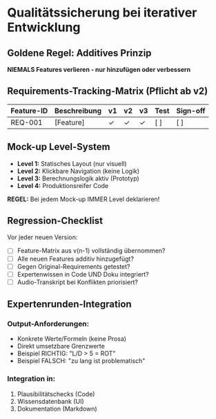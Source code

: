 # Qualitätssicherung bei iterativer Entwicklung

## Goldene Regel: Additives Prinzip
**NIEMALS Features verlieren - nur hinzufügen oder verbessern**

## Requirements-Tracking-Matrix (Pflicht ab v2)
| Feature-ID | Beschreibung | v1 | v2 | v3 | Test | Sign-off |
|------------|--------------|----|----|-------|------|----------|
| REQ-001    | [Feature]    | ✓  | ✓  | ✓    | [ ]  | [ ]      |

## Mock-up Level-System
- **Level 1:** Statisches Layout (nur visuell)
- **Level 2:** Klickbare Navigation (keine Logik)
- **Level 3:** Berechnungslogik aktiv (Prototyp)
- **Level 4:** Produktionsreifer Code

**REGEL:** Bei jedem Mock-up IMMER Level deklarieren!

## Regression-Checklist
Vor jeder neuen Version:
- [ ] Feature-Matrix aus v(n-1) vollständig übernommen?
- [ ] Alle neuen Features additiv hinzugefügt?
- [ ] Gegen Original-Requirements getestet?
- [ ] Expertenwissen in Code UND Doku integriert?
- [ ] Audio-Transkript bei Konflikten priorisiert?

## Expertenrunden-Integration
### Output-Anforderungen:
- Konkrete Werte/Formeln (keine Prosa)
- Direkt umsetzbare Grenzwerte
- Beispiel RICHTIG: "L/D > 5 = ROT"
- Beispiel FALSCH: "zu lang ist problematisch"

### Integration in:
1. Plausibilitätschecks (Code)
2. Wissensdatenbank (UI)
3. Dokumentation (Markdown)